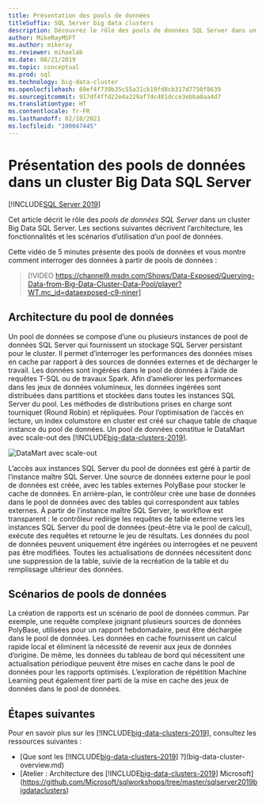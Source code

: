 ```yaml
---
title: Présentation des pools de données
titleSuffix: SQL Server big data clusters
description: Découvrez le rôle des pools de données SQL Server dans un cluster Big Data SQL Server, ainsi que l’architecture et les fonctionnalités d’un pool de données SQL.
author: MikeRayMSFT
ms.author: mikeray
ms.reviewer: mihaelab
ms.date: 08/21/2019
ms.topic: conceptual
ms.prod: sql
ms.technology: big-data-cluster
ms.openlocfilehash: 69ef4f739b35c55a31cb19fd8cb317d7750f8639
ms.sourcegitcommit: 917df4ffd22e4a229af7dc481dcce3ebba0aa4d7
ms.translationtype: HT
ms.contentlocale: fr-FR
ms.lasthandoff: 02/10/2021
ms.locfileid: "100047445"
---
```

# <a name="what-are-data-pools-in-a-sql-server-big-data-cluster"></a>Présentation des pools de données dans un cluster Big Data SQL Server

[!INCLUDE[SQL Server 2019](../includes/applies-to-version/sqlserver2019.md)]

Cet article décrit le rôle des *pools de données SQL Server* dans un cluster Big Data SQL Server. Les sections suivantes décrivent l’architecture, les fonctionnalités et les scénarios d’utilisation d’un pool de données.

Cette vidéo de 5 minutes présente des pools de données et vous montre comment interroger des données à partir de pools de données :

> [!VIDEO https://channel9.msdn.com/Shows/Data-Exposed/Querying-Data-from-Big-Data-Cluster-Data-Pool/player?WT.mc_id=dataexposed-c9-niner]

## <a name="data-pool-architecture"></a>Architecture du pool de données

Un pool de données se compose d’une ou plusieurs instances de pool de données SQL Server qui fournissent un stockage SQL Server persistant pour le cluster. Il permet d’interroger les performances des données mises en cache par rapport à des sources de données externes et de décharger le travail. Les données sont ingérées dans le pool de données à l’aide de requêtes T-SQL ou de travaux Spark. Afin d’améliorer les performances dans les jeux de données volumineux, les données ingérées sont distribuées dans partitions et stockées dans toutes les instances SQL Server du pool. Les méthodes de distributions prises en charge sont tourniquet (Round Robin) et répliquées. Pour l’optimisation de l’accès en lecture, un index columstore en cluster est créé sur chaque table de chaque instance du pool de données. Un pool de données constitue le DataMart avec scale-out des [!INCLUDE[big-data-clusters-2019](../includes/ssbigdataclusters-ss-nover.md)].

![DataMart avec scale-out](media/concept-data-pool/data-virtualization-improvements.png)

L’accès aux instances SQL Server du pool de données est géré à partir de l’instance maître SQL Server. Une source de données externe pour le pool de données est créée, avec les tables externes PolyBase pour stocker le cache de données. En arrière-plan, le contrôleur crée une base de données dans le pool de données avec des tables qui correspondent aux tables externes. À partir de l’instance maître SQL Server, le workflow est transparent : le contrôleur redirige les requêtes de table externe vers les instances SQL Server du pool de données (peut-être via le pool de calcul), exécute des requêtes et retourne le jeu de résultats. Les données du pool de données peuvent uniquement être ingérées ou interrogées et ne peuvent pas être modifiées. Toutes les actualisations de données nécessitent donc une suppression de la table, suivie de la recréation de la table et du remplissage ultérieur des données.

## <a name="data-pool-scenarios"></a>Scénarios de pools de données

 La création de rapports est un scénario de pool de données commun. Par exemple, une requête complexe joignant plusieurs sources de données PolyBase, utilisées pour un rapport hebdomadaire, peut être déchargée dans le pool de données. Les données en cache fournissent un calcul rapide local et éliminent la nécessité de revenir aux jeux de données d’origine. De même, les données du tableau de bord qui nécessitent une actualisation périodique peuvent être mises en cache dans le pool de données pour les rapports optimisés. L’exploration de répétition Machine Learning peut également tirer parti de la mise en cache des jeux de données dans le pool de données.

## <a name="next-steps"></a>Étapes suivantes

Pour en savoir plus sur les [!INCLUDE[big-data-clusters-2019](../includes/ssbigdataclusters-ss-nover.md)], consultez les ressources suivantes :

- [Que sont les [!INCLUDE[big-data-clusters-2019](../includes/ssbigdataclusters-ver15.md)] ?](big-data-cluster-overview.md)
- [Atelier : Architecture des [!INCLUDE[big-data-clusters-2019](../includes/ssbigdataclusters-ss-nover.md)] Microsoft](https://github.com/Microsoft/sqlworkshops/tree/master/sqlserver2019bigdataclusters)
